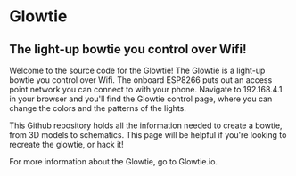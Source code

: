 # Glowtie
## The light-up bowtie you control over Wifi!

Welcome to the source code for the Glowtie! The Glowtie is a light-up bowtie you control over Wifi. The onboard ESP8266 puts out an access point network you can connect to with your phone. Navigate to 192.168.4.1 in your browser and you'll find the Glowtie control page, where you can change the colors and the patterns of the lights.



This Github repository holds all the information needed to create a bowtie, from 3D models to schematics. This page will be helpful if you're looking to recreate the glowtie, or hack it!

For more information about the Glowtie, go to Glowtie.io. 
